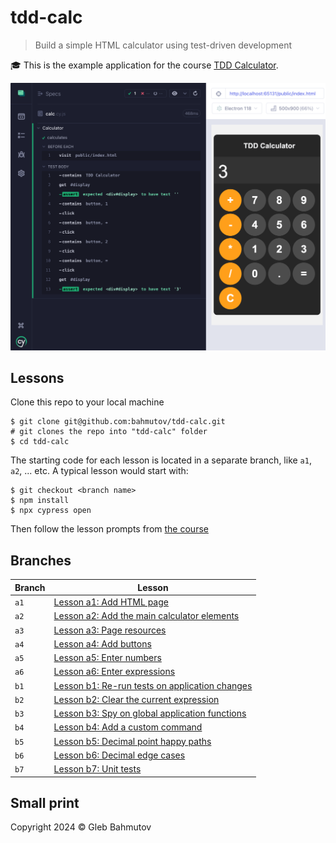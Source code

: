 # tdd-calc

> Build a simple HTML calculator using test-driven development

🎓 This is the example application for the course [TDD Calculator](https://cypress.tips/courses/tdd-calculator).

![Calculator test](./images/calc.png)

## Lessons

Clone this repo to your local machine

```shell
$ git clone git@github.com:bahmutov/tdd-calc.git
# git clones the repo into "tdd-calc" folder
$ cd tdd-calc
```

The starting code for each lesson is located in a separate branch, like `a1`, `a2`, ... etc. A typical lesson would start with:

```
$ git checkout <branch name>
$ npm install
$ npx cypress open
```

Then follow the lesson prompts from [the course](https://cypress.tips/courses/tdd-calculator)

## Branches

| Branch | Lesson                                                                                                   |
| ------ | -------------------------------------------------------------------------------------------------------- |
| `a1`   | [Lesson a1: Add HTML page](https://cypress.tips/courses/tdd-calculator/lessons/a1)                       |
| `a2`   | [Lesson a2: Add the main calculator elements](https://cypress.tips/courses/tdd-calculator/lessons/a2)    |
| `a3`   | [Lesson a3: Page resources](https://cypress.tips/courses/tdd-calculator/lessons/a3)                      |
| `a4`   | [Lesson a4: Add buttons](https://cypress.tips/courses/tdd-calculator/lessons/a4)                         |
| `a5`   | [Lesson a5: Enter numbers](https://cypress.tips/courses/tdd-calculator/lessons/a5)                       |
| `a6`   | [Lesson a6: Enter expressions](https://cypress.tips/courses/tdd-calculator/lessons/a6)                   |
| `b1`   | [Lesson b1: Re-run tests on application changes](https://cypress.tips/courses/tdd-calculator/lessons/b1) |
| `b2`   | [Lesson b2: Clear the current expression](https://cypress.tips/courses/tdd-calculator/lessons/b2)        |
| `b3`   | [Lesson b3: Spy on global application functions](https://cypress.tips/courses/tdd-calculator/lessons/b3) |
| `b4`   | [Lesson b4: Add a custom command](https://cypress.tips/courses/tdd-calculator/lessons/b4)                |
| `b5`   | [Lesson b5: Decimal point happy paths](https://cypress.tips/courses/tdd-calculator/lessons/b5)           |
| `b6`   | [Lesson b6: Decimal edge cases](https://cypress.tips/courses/tdd-calculator/lessons/b6)                  |
| `b7`   | [Lesson b7: Unit tests](https://cypress.tips/courses/tdd-calculator/lessons/b7)                          |

## Small print

Copyright 2024 ©️ Gleb Bahmutov

